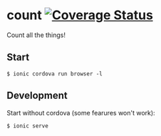 # count [![Coverage Status](https://coveralls.io/repos/github/Enteee/count/badge.svg?branch=master)](https://coveralls.io/github/Enteee/count?branch=master)
Count all the things!

## Start

```
$ ionic cordova run browser -l
```

## Development

Start without cordova (some fearures won't work):
```
$ ionic serve
```
